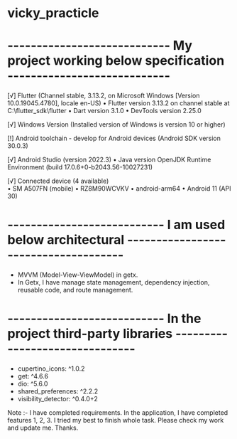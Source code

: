 # vicky_practicle

# ---------------------------- My project working below specification ----------------------------

[√] Flutter (Channel stable, 3.13.2, on Microsoft Windows [Version 10.0.19045.4780], locale en-US)
• Flutter version 3.13.2 on channel stable at C:\flutter_sdk\flutter
• Dart version 3.1.0
• DevTools version 2.25.0

[√] Windows Version (Installed version of Windows is version 10 or higher)

[!] Android toolchain - develop for Android devices (Android SDK version 30.0.3)

[√] Android Studio (version 2022.3)
• Java version OpenJDK Runtime Environment (build 17.0.6+0-b2043.56-10027231)

[√] Connected device (4 available)  
• SM A507FN (mobile) • RZ8M90WCVKV • android-arm64  • Android 11 (API 30)


# --------------------------- I am used below architectural -------------------------------------

- MVVM (Model-View-ViewModel) in getx.
- In Getx, I have manage state management, dependency injection, reusable code, and route management.


# --------------------------- In the project third-party libraries -------------------------------

- cupertino_icons: ^1.0.2
- get: ^4.6.6
- dio: ^5.6.0
- shared_preferences: ^2.2.2
- visibility_detector: ^0.4.0+2


Note :- I have completed requirements. In the application, I have completed features 1, 2, 3. I tried my best to finish whole task. Please check my work and update me.
Thanks.